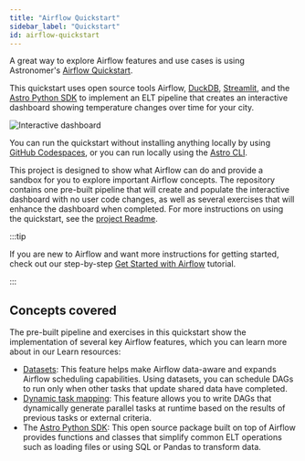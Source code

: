 ```yaml
---
title: "Airflow Quickstart"
sidebar_label: "Quickstart"
id: airflow-quickstart
---
```


A great way to explore Airflow features and use cases is using Astronomer's [Airflow Quickstart](https://github.com/astronomer/airflow-quickstart).

This quickstart uses open source tools Airflow, [DuckDB](https://duckdb.org/), [Streamlit](https://streamlit.io/), and the [Astro Python SDK](https://astro-sdk-python.readthedocs.io/en/stable/index.html) to implement an ELT pipeline that creates an interactive dashboard showing temperature changes over time for your city.

![Interactive dashboard](/img/guides/quickstart_streamlit_result_1.png)

You can run the quickstart without installing anything locally by using [GitHub Codespaces](https://github.com/features/codespaces), or you can run locally using the [Astro CLI](https://docs.astronomer.io/astro/cli/install-cli).

This project is designed to show what Airflow can do and provide a sandbox for you to explore important Airflow concepts. The repository contains one pre-built pipeline that will create and populate the interactive dashboard with no user code changes, as well as several exercises that will enhance the dashboard when completed. For more instructions on using the quickstart, see the [project Readme](https://github.com/astronomer/airflow-quickstart/blob/main/README.md).

:::tip

If you are new to Airflow and want more instructions for getting started, check out our step-by-step [Get Started with Airflow](get-started-with-airflow.md) tutorial.

:::

## Concepts covered

The pre-built pipeline and exercises in this quickstart show the implementation of several key Airflow features, which you can learn more about in our Learn resources:

- [Datasets](https://docs.astronomer.io/learn/airflow-datasets): This feature helps make Airflow data-aware and expands Airflow scheduling capabilities. Using datasets, you can schedule DAGs to run only when other tasks that update shared data have completed.
- [Dynamic task mapping](https://docs.astronomer.io/learn/dynamic-tasks): This feature allows you to write DAGs that dynamically generate parallel tasks at runtime based on the results of previous tasks or external criteria. 
- The [Astro Python SDK](https://docs.astronomer.io/learn/astro-python-sdk): This open source package built on top of Airflow provides functions and classes that simplify common ELT operations such as loading files or using SQL or Pandas to transform data.
